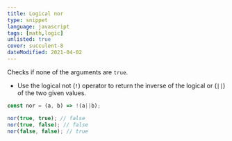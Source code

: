```yaml
---
title: Logical nor
type: snippet
language: javascript
tags: [math,logic]
unlisted: true
cover: succulent-8
dateModified: 2021-04-02
---
```


Checks if none of the arguments are `true`.

- Use the logical not (`!`) operator to return the inverse of the logical or (`||`) of the two given values.

```js
const nor = (a, b) => !(a||b);
```

```js
nor(true, true); // false
nor(true, false); // false
nor(false, false); // true
```
